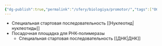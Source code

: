 ```yaml
---
{"dg-publish":true,"permalink":"/sfery/biologiya/promotor/","tags":["Общаябиология"]}
---
```


- Специальная стартовая последовательность [[Нуклеотид\|нуклеотиды]]
- Посадочная площадка для РНК-полимеразы
	- Специальная стартовая последовательность [[ДНК\|ДНК]]